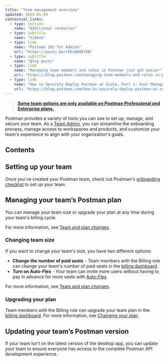```yaml
---
title: "Team management overview"
updated: 2024-01-09 
contextual_links:
  - type: section
    name: "Additional resources"
  - type: subtitle
    name: "Videos"
  - type: link
    name: "Postman 101 for Admins"
    url: "https://youtu.be/rEKvQO8EYR8"
  - type: subtitle
    name: "Blog posts"
  - type: link
    name: "Managing team members and roles in Postman just got easier"
    url: "https://blog.postman.com/managing-team-members-and-roles-in-postman-just-got-easier/"
  - type: link
    name: "How to Securely Deploy Postman at Scale, Part 1: User Management"
    url: "https://blog.postman.com/how-to-securely-deploy-postman-at-scale-user-management/"
---
```


> **[Some team options are only available on Postman Professional and Enterprise plans.](https://www.postman.com/pricing)**

Postman provides a variety of tools you can use to set up, manage, and secure your team. As a [Team Admin](/docs/collaborating-in-postman/roles-and-permissions/#team-roles), you can streamline the onboarding process, manage access to workspaces and products, and customize your team's experience to align with your organization's goals.

<!--

Make sure to offer immediate value to readers in the overview. This could be in the form of a solution to a common problem, a brief explanation of a concept, or a preview of what readers can expect from the rest of the documentation.

Write a clear and concise overview that provides a succinct introduction to the topic. Use simple language and avoid unnecessary technical jargon, especially in the beginning.

Integrate long-tail keywords into your overview naturally. These specific phrases can help your content rank higher in searches for more niche topics. A relevant long-tail keyword for a Postman feature could be "Postman API testing tutorial for beginners" or "How to automate API testing with Postman." These keywords target users who are specifically interested in learning about API testing using Postman and indicate that the content will be focused on providing guidance, tutorials, or tips for beginners in this context.

Incorporate relevant internal and external links.

Use formatting techniques such as headings, bullet points, and short paragraphs in a way that enables easier scanning. -->

## Contents

<!-- * [](#)
    * [](#) -->

## Setting up your team

Once you've created your Postman team, check out Postman's [onboarding checklist](/docs/administration/onboarding-checklist/) to set up your team.
<!-- 
## Managing team members

### Inviting users

### Managing team roles 

## Manage team roles

## Manage team workspaces-->

## Managing your team’s Postman plan

You can manage your team size or upgrade your plan at any time during your team's billing cycle.

For more information, see [Team and plan changes](/docs/billing/billing/#team-and-plan-changes).

### Changing team size

If you want to change your team's size, you have two different options:

* **Change the number of paid seats** - Team members with the Billing role can change your team's number of paid seats in the [billing dashboard](https://go.postman.co/billing/overview).
* **Turn on Auto-Flex** - Your team can invite more users without having to pay in advance for more seats with [Auto-Flex](/docs/billing/billing/#using-auto-flex).

For more information, see [Team and plan changes](/docs/billing/billing/#team-and-plan-changes).

### Upgrading your plan

Team members with the Billing role can upgrade your team plan in the [billing dashboard](https://go.postman.co/billing/overview). For more information, see [Changing your plan](/docs/billing/billing/#changing-your-plan).

## Updating your team’s Postman version

If your team isn't on the latest version of the desktop app, you can update your team to ensure everyone has access to the complete Postman API development experience.
